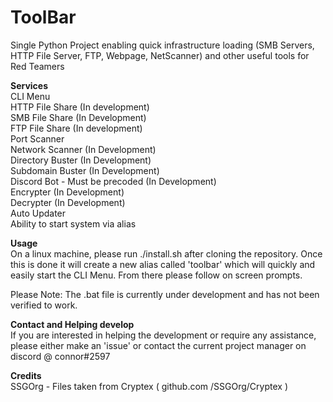 # ToolBar
Single Python Project enabling quick infrastructure loading (SMB Servers, HTTP File Server, FTP, Webpage, NetScanner) and other useful tools for Red Teamers

**Services** \
CLI Menu  \
HTTP File Share (In development) \
SMB File Share (In Development) \
FTP File Share (In development) \
Port Scanner  \
Network Scanner (In Development) \
Directory Buster (In Development) \
Subdomain Buster (In Development) \
Discord Bot - Must be precoded (In Development) \
Encrypter (In Development) \
Decrypter (In Development) \
Auto Updater \
Ability to start system via alias

**Usage** \
On a linux machine, please run ./install.sh after cloning the repository. Once this is done it will create a new alias called 'toolbar' which will quickly and easily start the CLI Menu. From there please follow on screen prompts. 

Please Note: The .bat file is currently under development and has not been verified to work. 

**Contact and Helping develop** \
If you are interested in helping the development or require any assistance, please either make an 'issue' or contact the current project manager on discord @ connor#2597

**Credits** \
SSGOrg - Files taken from Cryptex ( github.com /SSGOrg/Cryptex )
